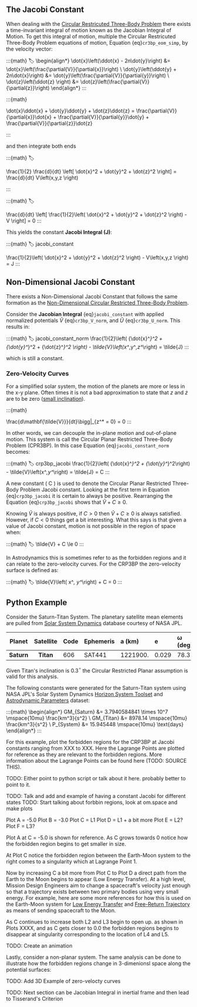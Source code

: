 ## The Jacobi Constant

When dealing with the [Circular Restricuted Three-Body Problem](cr3bp.md) there exists a time-invariant integral of motion known as the Jacobian Integral of Motion. To get this integral of motion, multiple the Circular Restricuted Three-Body Problem equations of motion, Equation {eq}`cr3bp_eom_simp`, by the velocity vector:

:::{math}
:label: 
\begin{align*}
\dot{x}\left(\ddot{x} - 2n\dot{y}\right) &= \dot{x}\left(\frac{\partial{V}}{\partial{x}}\right) \\ 
\dot{y}\left(\ddot{y} + 2n\dot{x}\right) &= \dot{y}\left(\frac{\partial{V}}{\partial{y}}\right) \\
\dot{z}\left(\ddot{z} \right) &= \dot{z}\left(\frac{\partial{V}}{\partial{z}}\right)
\end{align*}
:::

:::{math}

\dot{x}\ddot{x} + \dot{y}\ddot{y} + \dot{z}\ddot{z} = \frac{\partial{V}}{\partial{x}}\dot{x} + \frac{\partial{V}}{\partial{y}}\dot{y} + \frac{\partial{V}}{\partial{z}}\dot{z}

:::

and then integrate both ends

:::{math}
:label: 

\frac{1}{2} \frac{d}{dt} \left[ \dot{x}^2 + \dot{y}^2 + \dot{z}^2 \right] = \frac{d}{dt} V\left(x,y,z \right)

:::

:::{math}
:label: 

\frac{d}{dt} \left[ \frac{1}{2}\left( \dot{x}^2 + \dot{y}^2 + \dot{z}^2 \right) - V \right] = 0
:::

This yields the constant **Jacobi Integral (J)**: 

:::{math}
:label: jacobi_constant

\frac{1}{2}\left( \dot{x}^2 + \dot{y}^2 + \dot{z}^2 \right) - V\left(x,y,z \right) = J 
:::


## Non-Dimensional Jacobi Constant

There exists a Non-Dimensional Jacobi Constant that follows the same formation as the [Non-Dimensional Circular Restricted Three-Body Problem](cr3bp.md#non-dimensional-circular-restricted-three-body-problem).

Consider the **Jacobian Integral** {eq}`jacobi_constant` with applied normalized potentials $\tilde{V}$ {eq}`cr3bp_V_norm`, and $\tilde{U}$ {eq}`cr3bp_U_norm`. This results in:


:::{math}
:label: jacobi_constant_norm
\frac{1}{2}\left( {\dot{x}^*}^2 + {\dot{y}^*}^2 + {\dot{z}^*}^2 \right) - \tilde{V}\left(x^*,y^*,z^*\right) = \tilde{J} 
:::

which is still a constant.

### Zero-Velocity Curves

For a simplified solar system, the motion of the planets are more or less in the x-y plane. Often times it is not a bad approximation to state that $z$ and $\dot{z}$ are to be zero ([small inclination](https://ssd.jpl.nasa.gov/planets/approx_pos.html)). 

:::{math}

\frac{d\mathbf{\tilde{V}}}{dt}\bigg|_{z^* = 0} = 0
:::

In other words, we can decouple the in-plane motion and out-of-plane motion. This system is call the Circular Planar Restricted Three-Body Problem (CPR3BP). In this case Equation {eq}`jacobi_constant_norm` becomes:

:::{math} 
:label: crp3bp_jacobi
\frac{1}{2}\left( {\dot{x}^*}^2 + {\dot{y}^*}^2\right) - \tilde{V}\left(x^*,y^*\right) = \tilde{J} = C
:::

A new constant ( C ) is used to denote the Circular Planar Restricted Three-Body Problem Jacobi constant. Looking at the first term in Equation {eq}`crp3bp_jacobi` it is certain to always be positive. Rearranging the Equation {eq}`crp3bp_jacobi` shows that $\tilde{V} + C \ge 0$. 

Knowing $\tilde{V}$ is always positive, if $C \gt 0$ then $\tilde{V} + C \ge 0$ is always satisfied. However, if $C \lt 0$ things get a bit interesting. What this says is that given a value of Jacobi constant, motion is not possible in the region of space when:

:::{math}
:label:
\tilde{V} + C \le 0
:::

In Astrodynamics this is sometimes refer to as the forbidden regions and it can relate to the zero-velocity curves. For the CRP3BP the zero-velocity surface is defined as:

:::{math}
:label:
\tilde{V}\left( x^*, y^*\right) + C = 0
:::


## Python Example

Consider the Saturn-Titan System. The planetary satellite mean elements are pulled from [Solar System Dynamics](https://ssd.jpl.nasa.gov/sats/elem/) database courtesy of NASA JPL. 

| Planet      | Satellite  | Code  | Ephemeris | a (km)   | e     | ω (deg) | M (deg) | i (deg) | node (deg) | P (days)  |
| :---:       | :----:     | :---- | :-------- | :----    | :---- | :------ | :-----  | :----   | :--------  | :------   |
| **Saturn**  | **Titan**  | 606   | SAT441    | 1221900. | 0.029 | 78.3    | 11.7    | 0.3     | 78.6       | 15.945448 |

Given Titan's inclination is 0.3$^\circ$ the Circular Restricted Planar assumption is valid for this analysis.

The following constants were generated for the Saturn-Titan system using NASA JPL's Solar System Dynamics [Horizon System Toolset](https://ssd.jpl.nasa.gov/horizons/app.html#/) and [Astrodynamic Parameters](https://ssd.jpl.nasa.gov/astro_par.html) dataset:

:::{math}
\begin{align*}
GM_{Saturn} &= 3.7940584841 \times 10^7 \mspace{10mu} \frac{km^3}{s^2} \\
GM_{Titan}  &= 8978.14 \mspace{10mu} \frac{km^3}{s^2} \\
P_{System}  &= 15.945448 \mspace{10mu} \text{days}
\end{align*}
:::

For this example, plot the forbidden regions for the CRP3BP at Jacobi constants ranging from XXX to XXX. Here the Lagrange Points are plotted for reference as they are relevant to the forbidden regions. More information about the Lagrange Points can be found here (TODO: SOURCE THIS).

TODO: Either point to python script or talk about it here. probably better to point to it.

TODO: Talk and add and example of having a constant Jacobi for different states
TODO: Start talking about forbbin regions, look at om.space and make plots

Plot A = -5.0
Plot B = -3.0
Plot C = L1
Plot D = L1 + a bit more
Plot E = L2?
Plot F = L3? 

Plot A at C = -5.0 is shown for reference. As C grows towards 0 notice how the forbidden region begins to get smaller in size. 

At Plot C notice the forbidden region between the Earth-Moon system to the right comes to a singularity which at Lagrange Point 1. 

Now by increasing C a bit more from Plot C to Plot D a direct path from the Earth to the Moon begins to appear (Low Energy Transfer). At a high level, Mission Design Engineers aim to change a spacecraft's velocity just enough so that a trajectory exists between two primary bodies using very small energy. For example, here are some more references for how this is used on the Earth-Moon system for [Low Energy Transfer](http://www.gg.caltech.edu/~mwl/publications/papers/lowEnergy.pdf) and [Free-Return Trajectory](https://en.wikipedia.org/wiki/Free-return_trajectory) as means of sending spacecraft to the Moon. 

As C continues to increase both L2 and L3 begin to open up. as shown in Plots XXXX, and as C gets closer to 0.0 the forbidden regions begins to disappear at singularity corresponding to the location of L4 and L5. 

TODO: Create an animation


Lastly, consider a non-planar system. The same analysis can be done to illustrate how the forbidden regions change in 3-dimenionsl space along the potential surfaces:

TODO: Add 3D Example of zero-velocty curves


TODO: Next section can be Jacobian Integral in inertial frame and then lead to Tisserand's Criterion